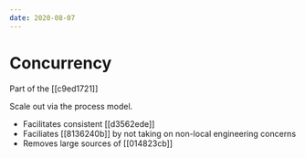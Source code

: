 ```yaml
---
date: 2020-08-07
---
```


# Concurrency

Part of the [[c9ed1721]]

Scale out via the process model.

- Facilitates consistent [[d3562ede]]
- Faciliates [[8136240b]] by not taking on non-local engineering concerns
- Removes large sources of [[014823cb]]
